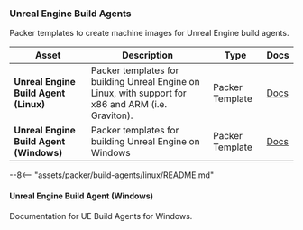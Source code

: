 ### Unreal Engine Build Agents

Packer templates to create machine images for Unreal Engine build agents.

| Asset | Description | Type | Docs
|-|-|-|-|
| **Unreal Engine Build Agent (Linux)** | Packer templates for building Unreal Engine on Linux, with support for x86 and ARM (i.e. Graviton). | Packer Template | [Docs](#unreal-engine-build-agent-linux)
| **Unreal Engine Build Agent (Windows)** | Packer templates for building Unreal Engine on Windows | Packer Template | [Docs](#unreal-engine-build-agent-windows)

<!-- Linux Build Agents README #packer-templates-for-linux-build-agents -->
--8<-- "assets/packer/build-agents/linux/README.md"

#### Unreal Engine Build Agent (Windows)

Documentation for UE Build Agents for Windows.
